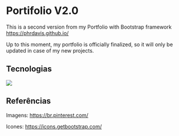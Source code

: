 # Portifolio V2.0

This is a second version from my Portfolio with Bootstrap framework
https://phrdavis.github.io/

Up to this moment, my portfolio is officially finalized, so it will only be updated in case of my new projects.

## Tecnologias

<img src="https://skillicons.dev/icons?i=html,css,js,bootstrap,vscode,gimp" />

## Referências

Imagens:
https://br.pinterest.com/
  
Icones: 
 https://icons.getbootstrap.com/ 



